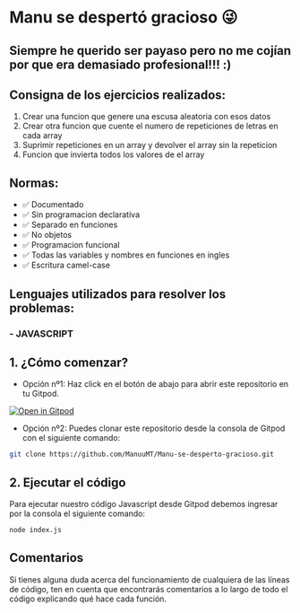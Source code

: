 # Manu se despertó gracioso 😜
## Siempre he querido ser payaso pero no me cojían por que era demasiado profesional!!! :) 


## Consigna de los ejercicios realizados:
1. Crear una funcion que genere una escusa aleatoria con esos datos 
2. Crear otra funcion que cuente el numero de repeticiones de letras en cada array
3. Suprimir repeticiones en un array y devolver el array sin la repeticion
4. Funcion que invierta todos los valores de el array


## Normas: 
- ✅ Documentado
- ✅ Sin programacion declarativa
- ✅ Separado en funciones
- ✅ No objetos
- ✅ Programacion funcional
- ✅ Todas las variables y nombres en funciones en ingles
- ✅ Escritura camel-case


## Lenguajes utilizados para resolver los problemas:

### - JAVASCRIPT


## 1. ¿Cómo comenzar?


- Opción nº1: Haz click en el botón de abajo para abrir este repositorio en tu Gitpod.


[![Open in Gitpod](https://gitpod.io/button/open-in-gitpod.svg)](https://gitpod.io#https://github.com/ManuuMT/Manu-se-desperto-gracioso.git)


- Opción nº2: Puedes clonar este repositorio desde la consola de Gitpod con el siguiente comando:

```sh
git clone https://github.com/ManuuMT/Manu-se-desperto-gracioso.git
```


## 2. Ejecutar el código


Para ejecutar nuestro código Javascript desde  Gitpod debemos ingresar por la consola el siguiente comando:


```sh
node index.js
```

## Comentarios


Si tienes alguna duda acerca del funcionamiento de cualquiera de las líneas de código, ten en cuenta que encontrarás comentarios a lo largo de todo el código explicando qué hace cada función.

